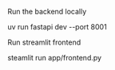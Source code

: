 Run the backend locally

uv run fastapi dev --port 8001

Run streamlit frontend

steamlit run app/frontend.py